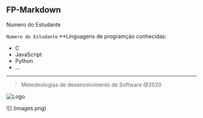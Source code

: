 **FP-Markdown**
---
Numero do Estudante

`Numero do Estudante`
**Linguagens de programção conhecidas:

- C
- JavaScript
- Python
- ...
---
> Metedeologias de desenvolvimento de Software @2020

![Logo][1]

[1]:
images.png

![]
(images.png)
